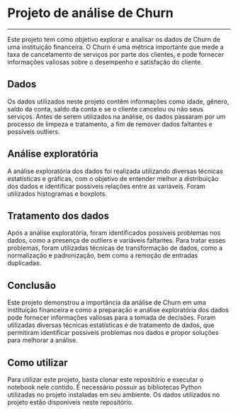 # Projeto de análise de Churn
-----
 Este projeto tem como objetivo explorar e analisar os dados de Churn de uma instituição financeira. O Churn é uma métrica importante que mede a taxa de cancelamento de serviços por parte dos clientes, e pode fornecer informações valiosas sobre o desempenho e satisfação do cliente.
## Dados
Os dados utilizados neste projeto contêm informações como idade, gênero, saldo da conta, saldo da conta e se o cliente cancelou ou não seus serviços. Antes de serem utilizados na análise, os dados passaram por um processo de limpeza e tratamento, a fim de remover dados faltantes e possíveis outliers.
## Análise exploratória
A análise exploratória dos dados foi realizada utilizando diversas técnicas estatísticas e gráficas, com o objetivo de entender melhor a distribuição dos dados e identificar possíveis relações entre as variáveis. Foram utilizados histogramas e boxplots.
## Tratamento dos dados
Após a análise exploratória, foram identificados possíveis problemas nos dados, como a presença de outliers e variáveis faltantes. Para tratar esses problemas, foram utilizadas técnicas de transformação de dados, como a normalização e padronização, bem como a remoção de entradas duplicadas.
## Conclusão
Este projeto demonstrou a importância da análise de Churn em uma instituição financeira e como a preparação e análise exploratória dos dados pode fornecer informações valiosas para a tomada de decisões. Foram utilizadas diversas técnicas estatísticas e de tratamento de dados, que permitiram identificar possíveis problemas nos dados e propor soluções para melhorar a análise.
## Como utilizar
Para utilizar este projeto, basta clonar este repositório e executar o notebook nele contido. É necessário possuir as bibliotecas Python utilizadas no projeto instaladas em seu ambiente. Os dados utilizados no projeto estão disponíveis neste repositório.
